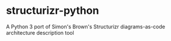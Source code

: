 # structurizr-python
A Python 3 port of Simon's Brown's Structurizr diagrams-as-code architecture description tool
